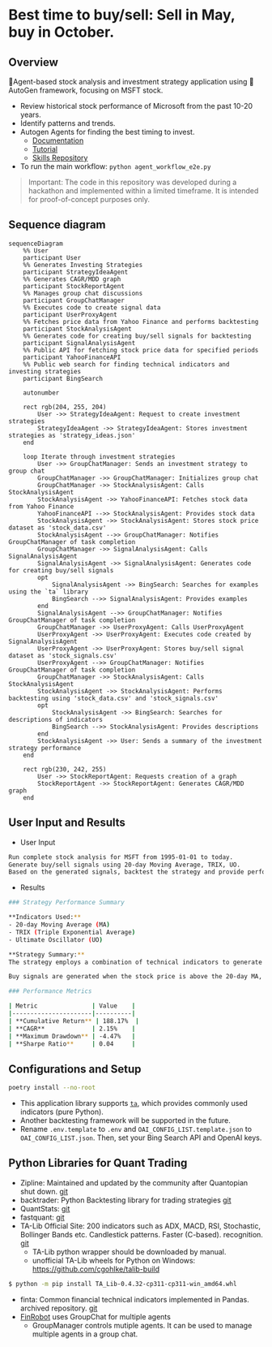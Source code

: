 
# Best time to buy/sell: Sell in May, buy in October.

## Overview

💸Agent-based stock analysis and investment strategy application using 🎰AutoGen framework, focusing on MSFT stock.

- Review historical stock performance of Microsoft from the past 10-20 years.
- Identify patterns and trends.
- Autogen Agents for finding the best timing to invest.
  - [Documentation](https://microsoft.github.io/autogen/)
  - [Tutorial](https://microsoft.github.io/autogen/docs/Examples)
  <!-- - [Autogen studio](https://microsoft.github.io/autogen/docs/autogen-studio/getting-started) `cmd> autogenstudio ui --port 8081` -->
  - [Skills Repository](https://github.com/madtank/autogenstudio-skills)
- To run the main workflow: `python agent_workflow_e2e.py`

> Important: The code in this repository was developed during a hackathon and implemented within a limited timeframe. It is intended for proof-of-concept purposes only.

## Sequence diagram

```mermaid
sequenceDiagram
    %% User
    participant User
    %% Generates Investing Strategies
    participant StrategyIdeaAgent
    %% Generates CAGR/MDD graph
    participant StockReportAgent
    %% Manages group chat discussions
    participant GroupChatManager
    %% Executes code to create signal data
    participant UserProxyAgent
    %% Fetches price data from Yahoo Finance and performs backtesting
    participant StockAnalysisAgent
    %% Generates code for creating buy/sell signals for backtesting
    participant SignalAnalysisAgent
    %% Public API for fetching stock price data for specified periods
    participant YahooFinanceAPI
    %% Public web search for finding technical indicators and investing strategies
    participant BingSearch

    autonumber

    rect rgb(204, 255, 204)
        User ->> StrategyIdeaAgent: Request to create investment strategies
        StrategyIdeaAgent ->> StrategyIdeaAgent: Stores investment strategies as 'strategy_ideas.json'
    end

    loop Iterate through investment strategies
        User ->> GroupChatManager: Sends an investment strategy to group chat
        GroupChatManager ->> GroupChatManager: Initializes group chat
        GroupChatManager ->> StockAnalysisAgent: Calls StockAnalysisAgent
        StockAnalysisAgent ->> YahooFinanceAPI: Fetches stock data from Yahoo Finance
        YahooFinanceAPI -->> StockAnalysisAgent: Provides stock data
        StockAnalysisAgent ->> StockAnalysisAgent: Stores stock price dataset as 'stock_data.csv'
        StockAnalysisAgent -->> GroupChatManager: Notifies GroupChatManager of task completion
        GroupChatManager ->> SignalAnalysisAgent: Calls SignalAnalysisAgent
        SignalAnalysisAgent ->> SignalAnalysisAgent: Generates code for creating buy/sell signals
        opt
            SignalAnalysisAgent ->> BingSearch: Searches for examples using the `ta` library
            BingSearch -->> SignalAnalysisAgent: Provides examples
        end
        SignalAnalysisAgent -->> GroupChatManager: Notifies GroupChatManager of task completion
        GroupChatManager ->> UserProxyAgent: Calls UserProxyAgent
        UserProxyAgent ->> UserProxyAgent: Executes code created by SignalAnalysisAgent
        UserProxyAgent ->> UserProxyAgent: Stores buy/sell signal dataset as 'stock_signals.csv'
        UserProxyAgent -->> GroupChatManager: Notifies GroupChatManager of task completion
        GroupChatManager ->> StockAnalysisAgent: Calls StockAnalysisAgent
        StockAnalysisAgent ->> StockAnalysisAgent: Performs backtesting using 'stock_data.csv' and 'stock_signals.csv'
        opt
            StockAnalysisAgent ->> BingSearch: Searches for descriptions of indicators
            BingSearch -->> StockAnalysisAgent: Provides descriptions
        end
        StockAnalysisAgent ->> User: Sends a summary of the investment strategy performance
    end

    rect rgb(230, 242, 255)
        User ->> StockReportAgent: Requests creation of a graph
        StockReportAgent ->> StockReportAgent: Generates CAGR/MDD graph
    end
```

## User Input and Results

- User Input

```bash
Run complete stock analysis for MSFT from 1995-01-01 to today. 
Generate buy/sell signals using 20-day Moving Average, TRIX, UO.
Based on the generated signals, backtest the strategy and provide performance metrics.
```

- Results

```bash
### Strategy Performance Summary

**Indicators Used:**
- 20-day Moving Average (MA)
- TRIX (Triple Exponential Average)
- Ultimate Oscillator (UO)

**Strategy Summary:**
The strategy employs a combination of technical indicators to generate buy and sell signals. The 20-day Moving Average smooths price data to identify trends, while the TRIX indicator assesses momentum and potential trend reversals. The Ultimate Oscillator helps gauge market momentum by considering multiple time frames.

Buy signals are generated when the stock price is above the 20-day MA, TRIX is positive, and UO is below 50, indicating a potential upward trend. Conversely, sell signals are triggered when the price is below the 20-day MA, TRIX is negative, and UO is above 50, suggesting a downward trend. This strategy aims to capture momentum while managing risk effectively.

### Performance Metrics

| Metric               | Value    |
|----------------------|----------|
| **Cumulative Return** | 188.17%  |
| **CAGR**             | 2.15%    |
| **Maximum Drawdown** | -4.47%   |
| **Sharpe Ratio**     | 0.04     |
```

## Configurations and Setup

  ```bash
  poetry install --no-root
  ```
- This application library supports [`ta`](https://github.com/bukosabino/ta), which provides commonly used indicators (pure Python).
- Another backtesting framework will be supported in the future.
- Rename `.env.template` to `.env` and `OAI_CONFIG_LIST.template.json` to `OAI_CONFIG_LIST.json`. Then, set your Bing Search API and OpenAI keys.

## Python Libraries for Quant Trading 

- Zipline: Maintained and updated by the community after Quantopian shut down. [git](https://github.com/stefan-jansen/zipline-reloaded)
- backtrader: Python Backtesting library for trading strategies [git](https://github.com/mementum/backtrader)
- QuantStats: [git](https://github.com/ranaroussi/quantstats)
- fastquant: [git](https://github.com/enzoampil/fastquant)
- TA-Lib Official Site: 200 indicators such as ADX, MACD, RSI, Stochastic, Bollinger Bands etc. Candlestick patterns. Faster (C-based). recognition. [git](https://ta-lib.org/)
  - TA-Lib python wrapper should be downloaded by manual.
  - unofficial TA-Lib wheels for Python on Windows: https://github.com/cgohlke/talib-build
```bash
$ python -m pip install TA_Lib-0.4.32-cp311-cp311-win_amd64.whl
```
- finta: Common financial technical indicators implemented in Pandas. archived repository. [git](https://github.com/peerchemist/finta)
- [FinRobot](https://github.com/AI4Finance-Foundation/FinRobot) uses GroupChat for multiple agents
  - GroupManager controls mutiple agents. It can be used to manage multiple agents in a group chat.

